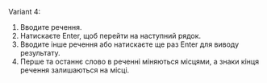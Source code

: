 Variant 4:

1) Вводите речення.
2) Натискаєте Enter, щоб перейти на наступний рядок.
3) Вводите інше речення або натискаєте ще раз Enter для виводу результату.
4) Перше та останнє слово в реченні міняються місцями, а знаки кінця речення залишаються на місці.

